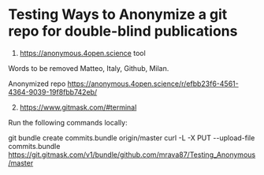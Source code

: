 # Testing Ways to Anonymize a git repo for double-blind publications


1. https://anonymous.4open.science tool

Words to be removed Matteo, Italy, Github, Milan.

Anonymized repo
https://anonymous.4open.science/r/efbb23f6-4561-4364-9039-19f8fbb742eb/

2. https://www.gitmask.com/#terminal

Run the following commands locally:

git bundle create commits.bundle origin/master
curl -L -X PUT --upload-file commits.bundle https://git.gitmask.com/v1/bundle/github.com/mrava87/Testing_Anonymous/master
